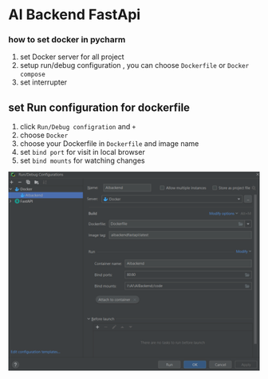 # AI Backend FastApi




### how to set docker in pycharm
1. set Docker server for all project
2. setup run/debug configuration , you can choose `Dockerfile` or `Docker compose`
3. set interrupter 

## set Run configuration for dockerfile 
1. click `Run/Debug configration` and `+`
2. choose `Docker`
3. choose your Dockerfile in `Dockerfile` and image name
4. set `bind port` for visit in local browser
5. set `bind mounts` for watching changes


![img](../static/docker_set_pycharm.PNG)
